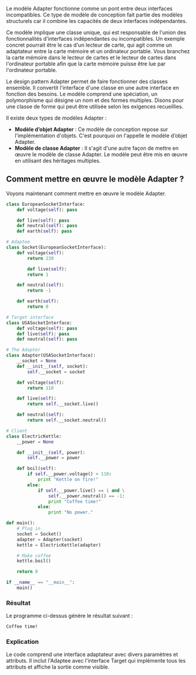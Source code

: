 Le modèle Adapter fonctionne comme un pont entre deux interfaces incompatibles. Ce type de modèle de conception fait partie des modèles structurels car il combine les capacités de deux interfaces indépendantes.

Ce modèle implique une classe unique, qui est responsable de l'union des fonctionnalités d'interfaces indépendantes ou incompatibles. Un exemple concret pourrait être le cas d'un lecteur de carte, qui agit comme un adaptateur entre la carte mémoire et un ordinateur portable. Vous branchez la carte mémoire dans le lecteur de cartes et le lecteur de cartes dans l'ordinateur portable afin que la carte mémoire puisse être lue par l'ordinateur portable.

Le design pattern Adapter permet de faire fonctionner des classes ensemble. Il convertit l'interface d'une classe en une autre interface en fonction des besoins. Le modèle comprend une spéciation, un polymorphisme qui désigne un nom et des formes multiples. Disons pour une classe de forme qui peut être utilisée selon les exigences recueillies.

Il existe deux types de modèles Adapter :

- **Modèle d’objet Adapter** : Ce modèle de conception repose sur l'implémentation d'objets. C'est pourquoi on l'appelle le modèle d’objet Adapter.
- **Modèle de classe Adapter** : Il s'agit d'une autre façon de mettre en œuvre le modèle de classe Adapter. Le modèle peut être mis en œuvre en utilisant des héritages multiples.

## Comment mettre en œuvre le modèle Adapter ?

Voyons maintenant comment mettre en œuvre le modèle Adapter.

```python
class EuropeanSocketInterface:
    def voltage(self): pass

    def live(self): pass
    def neutral(self): pass
    def earth(self): pass

# Adaptee
class Socket(EuropeanSocketInterface):
    def voltage(self):
        return 230

        def live(self):
        return 1

    def neutral(self):
        return -1

    def earth(self):
        return 0

# Target interface
class USASocketInterface:
    def voltage(self): pass
    def live(self): pass
    def neutral(self): pass

# The Adapter
class Adapter(USASocketInterface):
    __socket = None
    def __init__(self, socket):
        self.__socket = socket

    def voltage(self):
        return 110

    def live(self):
        return self.__socket.live()

    def neutral(self):
        return self.__socket.neutral()

# Client
class ElectricKettle:
    __power = None

    def __init__(self, power):
        self.__power = power

    def boil(self):
        if self.__power.voltage() > 110:
            print "Kettle on fire!"
        else:
            if self.__power.live() == 1 and \
                self.__power.neutral() == -1:
                print "Coffee time!"
            else:
                print "No power."

def main():
    # Plug in
    socket = Socket()
    adapter = Adapter(socket)
    kettle = ElectricKettle(adapter)

    # Make coffee
    kettle.boil()

    return 0

if __name__ == "__main__":
    main()
```

### Résultat

Le programme ci-dessus génère le résultat suivant :

```bash
Coffee time!
```

### Explication

Le code comprend une interface adaptateur avec divers paramètres et attributs. Il inclut l'Adaptee avec l'interface Target qui implémente tous les attributs et affiche la sortie comme visible.
